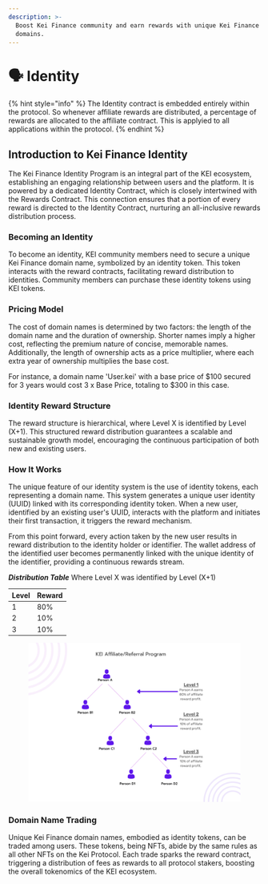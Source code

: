 ```yaml
---
description: >-
  Boost Kei Finance community and earn rewards with unique Kei Finance referral
  domains.
---
```


# 🗣 Identity

{% hint style="info" %}
The Identity contract is embedded entirely within the protocol. So whenever affiliate rewards are distributed, a percentage of rewards are allocated to the affiliate contract. This is applyied to all applications within the protocol.
{% endhint %}

## **Introduction to Kei Finance Identity**

The Kei Finance Identity Program is an integral part of the KEI ecosystem, establishing an engaging relationship between users and the platform. It is powered by a dedicated Identity Contract, which is closely intertwined with the Rewards Contract. This connection ensures that a portion of every reward is directed to the Identity Contract, nurturing an all-inclusive rewards distribution process.

### **Becoming an Identity**

To become an identity, KEI community members need to secure a unique Kei Finance domain name, symbolized by an identity token. This token interacts with the reward contracts, facilitating reward distribution to identities. Community members can purchase these identity tokens using KEI tokens.

### **Pricing Model**

The cost of domain names is determined by two factors: the length of the domain name and the duration of ownership. Shorter names imply a higher cost, reflecting the premium nature of concise, memorable names. Additionally, the length of ownership acts as a price multiplier, where each extra year of ownership multiplies the base cost.

For instance, a domain name 'User.kei' with a base price of $100 secured for 3 years would cost 3 x Base Price, totaling to $300 in this case.

### **Identity Reward Structure**

The reward structure is hierarchical, where Level X is identified by Level (X+1). This structured reward distribution guarantees a scalable and sustainable growth model, encouraging the continuous participation of both new and existing users.

### **How It Works**&#x20;

The unique feature of our identity system is the use of identity tokens, each representing a domain name. This system generates a unique user identity (UUID) linked with its corresponding identity token. When a new user, identified by an existing user's UUID, interacts with the platform and initiates their first transaction, it triggers the reward mechanism.

From this point forward, every action taken by the new user results in reward distribution to the identity holder or identifier. The wallet address of the identified user becomes permanently linked with the unique identity of the identifier, providing a continuous rewards stream.

_**Distribution Table**_ Where Level X was identified by Level (X+1)

| Level | Reward |
| ----- | ------ |
| 1     | 80%    |
| 2     | 10%    |
| 3     | 10%    |



<figure><img src="../.gitbook/assets/image (20).png" alt=""><figcaption></figcaption></figure>

### **Domain Name Trading**

Unique Kei Finance domain names, embodied as identity tokens, can be traded among users. These tokens, being NFTs, abide by the same rules as all other NFTs on the Kei Protocol. Each trade sparks the reward contract, triggering a distribution of fees as rewards to all protocol stakers, boosting the overall tokenomics of the KEI ecosystem.\
&#x20;
